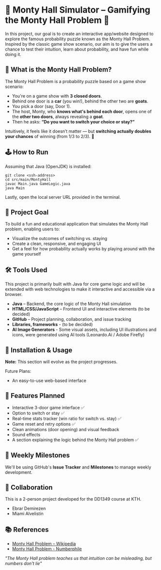 # 🐐 Monty Hall Simulator – Gamifying the Monty Hall Problem 🐐

In this project, our goal is to create an interactive app/website designed to explore the famous probability puzzle known as the Monty Hall Problem. Inspired by the classic game show scenario, our aim is to give the users a chance to test their intuition, learn about probability, and have fun while doing it.

## 🧠 What is the Monty Hall Problem?

The Monty Hall Problem is a probability puzzle based on a game show scenario:

- You're on a game show with **3 closed doors**.
- Behind one door is a **car** (you win!), behind the other two are **goats**.
- You pick a door (say, Door 1).
- The host, Monty, who **knows what's behind each door**, opens one of the **other two doors**, always revealing a **goat**.
- Then he asks: **“Do you want to switch your choice or stay?”**

Intuitively, it feels like it doesn’t matter — but **switching actually doubles your chances** of winning (from 1/3 to 2/3).
🐐

## 🕹️ How to Run
Assuming that Java (OpenJDK) is installed:
```
git clone <ssh-address>
cd src/main/MontyHall
javac Main.java GameLogic.java
java Main
```
Lastly, open the local server URL provided in the terminal.

## 🎯 Project Goal

To build a fun and educational application that simulates the Monty Hall problem, enabling users to:
* Visualize the outcomes of switching vs. staying
* Create a clean, responsive, and engaging UI
* Get a feel for how probability actually works by playing around with the game yourself

## 🛠 Tools Used

This project is primarily built with Java for core game logic and will be extended with web technologies to make it interactive and accessible via a browser.

* **Java** – Backend, the core logic of the Monty Hall simulation
* **HTML/CSS/JavaScript** – Frontend UI and interactive elements (to be decided)
* **GitHub** – Project planning, collaboration, and issue tracking
* **Libraries, frameworks** - (to be decided)
* **AI Image Generators** - Some visual assets, including UI illustrations and icons, were generated using AI tools (Leonardo.Ai / Adobe Firefly)

## 🚀 Installation & Usage

**Note:** This section will evolve as the project progresses.

Future Plans:
* An easy-to-use web-based interface

## 📌 Features Planned

* Interactive 3-door game interface ✅
* Option to switch or stay ✅
* Real-time stats tracker (win ratio for switch vs. stay) ✅
* Game reset and retry options ✅
* Clean animations (door opening) and visual feedback
* Sound effects
* A section explaining the logic behind the Monty Hall problem ✅

## 📅 Weekly Milestones

We'll be using GitHub's **Issue Tracker** and **Milestones** to manage weekly development. 

## 🤝 Collaboration
This is a 2-person project developed for the DD1349 course at KTH.
* Ebrar Demirezen
* Miami Alvelistin
 

## 📚 References

* [Monty Hall Problem – Wikipedia](https://en.wikipedia.org/wiki/Monty_Hall_problem)
* [Monty Hall Problem - Numberphile](https://www.youtube.com/watch?v=4Lb-6rxZxx0)

*"The Monty Hall problem teaches us that intuition can be misleading, but numbers don't lie"*
